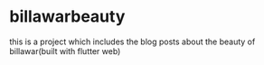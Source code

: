 # billawarbeauty
this is a project which includes the blog posts about the beauty of billawar(built with flutter web)
